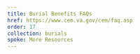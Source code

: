 ```yaml
---
title: Burial Benefits FAQs
href: https://www.cem.va.gov/cem/faq.asp
order: 17
collection: burials
spoke: More Resources
---
```

